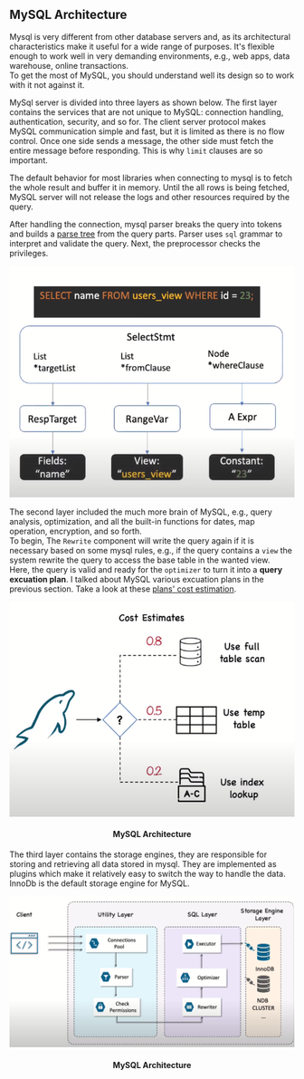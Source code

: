 ## MySQL Architecture
Mysql is very different from other database servers and,
as its architectural characteristics make it useful for a wide range of purposes.
It's flexible enough to work well in very demanding environments,
e.g., web apps, data warehouse, online transactions.<br>
To get the most of MySQL, you should understand well its design so to work with it not against it.<br>

MySql server is divided into three layers as shown below.
The first layer contains the services that are not unique to MySQL: connection handling, authentication, security, and so for.
The client server protocol makes MySQL communication simple and fast, but it is limited as there is no flow control.
Once one side sends a message, the other side must fetch the entire message before responding.
This is why `limit` clauses are so important.<br>

The default behavior for most libraries when connecting to mysql is to
fetch the whole result and buffer it in memory. Until the all rows is being fetched,
MySQL server will not release the logs and other resources required by the query.<br>

After handling the connection, mysql parser breaks the query into tokens and
builds a [parse tree](img/parse_tree_example.png) from the query parts.
Parser uses `sql` grammar to interpret and validate the query. Next, the preprocessor checks the privileges.<br>

<p align="center">
    <img src="img/parse_tree_example.png" alt="mysql_architecture">
</p>


The second layer included the much more brain of MySQL, e.g.,
query analysis, optimization, and all the built-in functions for dates, map operation, encryption, and so forth.<br>
To begin, The `Rewrite` component will write the query again if it is necessary based on some mysql rules,
e.g., if the query contains a `view` the system rewrite the query to access the base table in the wanted view.<br>
Here, the query is valid and ready for the `optimizer` to turn it into a **query excuation plan**.
I talked about MySQL various excuation plans in the previous section.
Take a look at these [plans' cost estimation](img/mysql_plans_cost_estimation.png).<br>

<p align="center">
    <img src="img/mysql_plans_cost_estimation.png" alt="mysql_architecture">
</p>
<h4 align="center">MySQL Architecture</h4>

The third layer contains the storage engines, they are responsible for storing and retrieving all data stored in mysql.
They are implemented as plugins which make it relatively easy to switch the way to handle the data.
InnoDb is the default storage engine for MySQL.

<p align="center">
    <img src="img/mysql_architecture.png" alt="mysql_architecture">
</p>
<h4 align="center">MySQL Architecture</h4>



